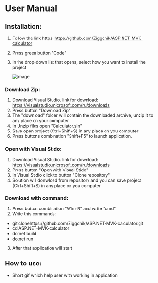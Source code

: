 # User Manual
## Installation:
1) Follow the link https: https://github.com/Ziggchik/ASP.NET-MVK-calculator
2) Press green button "Code"



3) In the drop-down list that opens, select how you want to install the project

      ![image](https://user-images.githubusercontent.com/70440445/131725753-8f39cd5f-c8f0-4043-9797-fd262e47fa1d.png)
### Download Zip:
1) Download Visual Studio. link for download: https://visualstudio.microsoft.com/ru/downloads
2) Press button "Download Zip"
3) The "download" folder will contain the downloaded archive, unzip it to any place on your computer
4) In Unzip files open  "Calculator.sln"
5) Save open project (Ctrl+Shift+S) in any place on you computer
5) Press buttons combination "Shift+F5" to launch application.
### Open with Visual Stido:
1) Download Visual Studio. link for download: https://visualstudio.microsoft.com/ru/downloads
2) Press button "Open with Visual Stido"
3) In Visual Stidio click to button "Clone repository"
4) Solution will donwload from repository and you can save project (Ctrl+Shift+S) in any place on you computer
### Download with command:
1) Press button combination "Win+R" and write "cmd"
2) Write this commands:
* git clonehttps://github.com/Ziggchik/ASP.NET-MVK-calculator.git
* cd ASP.NET-MVK-calculator
* dotnet build
* dotnet run
3) After that application will start
## How to use:
* Short gif which help user with working in application
